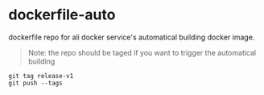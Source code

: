 # dockerfile-auto
dockerfile repo for ali docker service's automatical building docker image.

>Note: the repo should be taged if you want to trigger the automatical building
```
git tag release-v1
git push --tags
 ```
